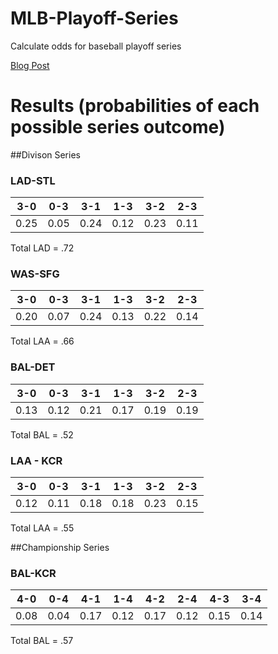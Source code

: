 MLB-Playoff-Series
==================

Calculate odds for baseball playoff series

[Blog Post](http://www.feelinkindablue.com/2014/09/dodgers-chances-against-cardinals-in.html)



# Results (probabilities of each possible series outcome)

##Divison Series

### LAD-STL
| 3-0   |  0-3   |  3-1    |  1-3   |    3-2  |    2-3 |
|-------|--------|---------|--------|---------|--------|
|0.25   | 0.05   | 0.24    | 0.12   | 0.23    |  0.11  |

Total LAD = .72

### WAS-SFG

| 3-0 |    0-3   |      3-1  |      1-3  |      3-2  |    2-3 |
|-----|----------|-----------|-----------|-----------|--------|
|0.20 |  0.07    |  0.24     | 0.13      | 0.22      |  0.14  |

Total LAA = .66

### BAL-DET

| 3-0 |    0-3   |      3-1  |      1-3  |      3-2  |    2-3 |
|-----|----------|-----------|-----------|-----------|--------|
|0.13 |  0.12    |  0.21     | 0.17      | 0.19      |  0.19  |

Total BAL = .52

### LAA - KCR

| 3-0 |    0-3   |      3-1  |      1-3  |      3-2  |    2-3 |
|-----|----------|-----------|-----------|-----------|--------|
|0.12 |  0.11    |  0.18     | 0.18      | 0.23      |  0.15  |

Total LAA = .55

##Championship Series

### BAL-KCR

| 4-0 |    0-4   |  4-1  |  1-4  |  4-2  |    2-4 |  4-3  |    3-4 |
|-----|----------|-------|-------|-------|--------|-------|--------|
|0.08 |  0.04    |  0.17 | 0.12  | 0.17  |  0.12  | 0.15  | 0.14   |

Total BAL = .57

